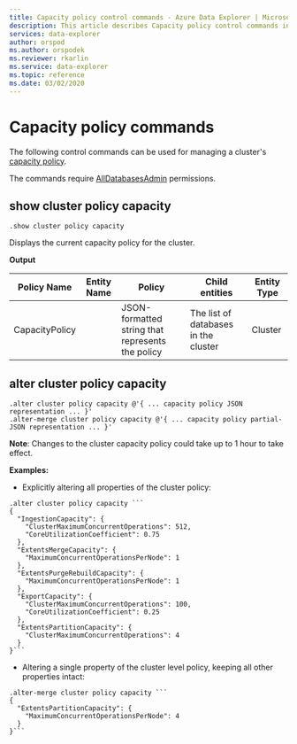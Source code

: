 ```yaml
---
title: Capacity policy control commands - Azure Data Explorer | Microsoft Docs
description: This article describes Capacity policy control commands in Azure Data Explorer.
services: data-explorer
author: orspod
ms.author: orspodek
ms.reviewer: rkarlin
ms.service: data-explorer
ms.topic: reference
ms.date: 03/02/2020
---
```

# Capacity policy commands

The following control commands can be used for managing a cluster's [capacity policy](../management/capacitypolicy.md).

The commands require [AllDatabasesAdmin](../management/access-control/role-based-authorization.md) permissions.

## show cluster policy capacity

```kusto
.show cluster policy capacity
```

Displays the current capacity policy for the cluster.

**Output**

|Policy Name | Entity Name | Policy | Child entities | Entity Type
|---|---|---|---|---
|CapacityPolicy | | JSON-formatted string that represents the policy | The list of databases in the cluster |Cluster


## alter cluster policy capacity

```kusto
.alter cluster policy capacity @'{ ... capacity policy JSON representation ... }'
.alter-merge cluster policy capacity @'{ ... capacity policy partial-JSON representation ... }'
```

**Note**: Changes to the cluster capacity policy could take up to 1 hour to take effect.

**Examples:**

* Explicitly altering all properties of the cluster policy:

```kusto
.alter cluster policy capacity ```
{
  "IngestionCapacity": {
    "ClusterMaximumConcurrentOperations": 512,
    "CoreUtilizationCoefficient": 0.75
  },
  "ExtentsMergeCapacity": {
    "MaximumConcurrentOperationsPerNode": 1
  },
  "ExtentsPurgeRebuildCapacity": {
    "MaximumConcurrentOperationsPerNode": 1
  },
  "ExportCapacity": {
    "ClusterMaximumConcurrentOperations": 100,
    "CoreUtilizationCoefficient": 0.25
  },
  "ExtentsPartitionCapacity": {
    "ClusterMaximumConcurrentOperations": 4
  }
}```
```

* Altering a single property of the cluster level policy, keeping all other properties intact:

```kusto
.alter-merge cluster policy capacity ```
{
  "ExtentsPartitionCapacity": {
    "MaximumConcurrentOperationsPerNode": 4
  }
}```
```
